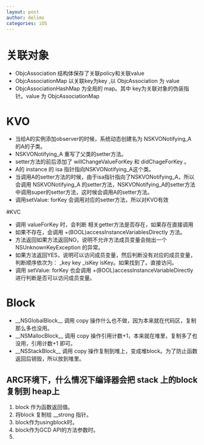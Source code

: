 ```yaml
---
layout: post
author: delims
categories: iOS
---
```


# 关联对象

- ObjcAssociation 结构体保存了关联policy和关联value
- ObjcAssociationMap 以关联key为key ,以 ObjcAssociation 为 value
- ObjcAssociationHashMap 为全局的 map。其中 key为关联对象的伪装指针。value 为 ObjcAssociationMap

# KVO

- 当给A的实例添加observer的时候，系统动态创建名为 NSKVONotifying_A 的A的子类。
- NSKVONotifying_A 重写了父类的setter方法。
- setter方法的前后添加了 willChangeValueForKey 和 didChageForKey 。
- A的 instance 的 isa 指针指向NSKVONotifying_A这个类。
- 当调用A的setter方法的时候，由于isa指针指向了NSKVONotifying_A，所以会调用 NSKVONotifying_A 的setter方法，NSKVONotifying_A的setter方法中调用super的setter方法，这时候会调用A的setter方法。
- 调用setValue: forKey 会调用对应的setter方法，所以对KVO有效

#KVC 

- 调用 valueForKey 时，会判断 相关getter方法是否存在，如果存在直接调用
- 如果不存在，会调用 +(BOOL)accessInstanceVariablesDirectly 方法。
- 方法返回如果方法返回NO，说明不允许方法成员变量会抛出一个NSUnknownKeyException 的异常。
- 如果方法返回YES，说明可以访问成员变量，然后判断没有对应的成员变量，判断顺序依次为： \_key key \_isKey isKey。如果找到了。直接访问。
- 调用 setValue: forKey 也会调用 +(BOOL)accessInstanceVariableDirectly 进行判断是否可以访问成员变量。

# Block

- \_\_NSGlobalBlock\_\_ 调用 copy 操作什么也不做，因为本来就在代码区，复制那么多也没用。
- \_\_NSMallocBlock\_\_ 调用 copy 操作引用计数+1，本来就在堆里，复制多了也没用，引用计数+1 即可。
- \_\_NSStackBlock\_\_ 调用 copy 操作复制到堆上，变成堆block。为了防止函数返回后销毁，所以放到堆里。


## ARC环境下，什么情况下编译器会把 stack 上的block复制到 heap上

1. block 作为函数返回值。
2. 将block 复制给 __strong  指针。
3. block作为usingblock时。
4. block作为GCD API的方法参数时。
5. 
